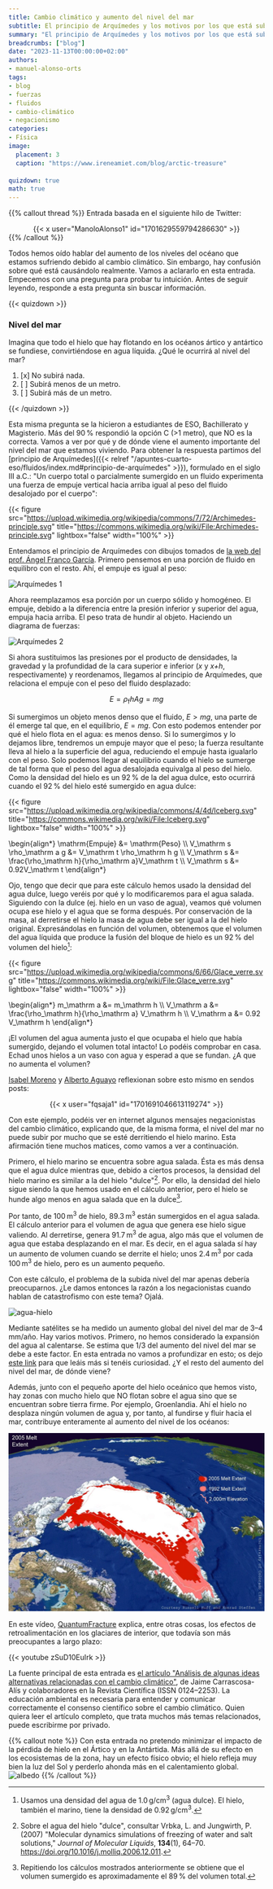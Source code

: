 ```yaml
---
title: Cambio climático y aumento del nivel del mar
subtitle: El principio de Arquímedes y los motivos por los que está subiendo el nivel del mar
summary: "El principio de Arquímedes y los motivos por los que está subiendo el nivel del mar."
breadcrumbs: ["blog"]
date: "2023-11-13T00:00:00+02:00"
authors:
- manuel-alonso-orts
tags:
- blog
- fuerzas
- fluidos
- cambio-climático
- negacionismo
categories:
- Física
image:
  placement: 3
  caption: "https://www.ireneamiet.com/blog/arctic-treasure"

quizdown: true
math: true
---
```


{{% callout thread %}}
Entrada basada en el siguiente hilo de Twitter:
<div align="center">
{{< x user="ManoloAlonso1" id="1701629559794286630" >}}
</div>
{{% /callout %}}

Todos hemos oído hablar del aumento de los niveles del océano que estamos sufriendo debido al cambio climático. Sin embargo, hay confusión sobre qué está causándolo realmente. Vamos a aclararlo en esta entrada. Empecemos con una pregunta para probar tu intuición. Antes de seguir leyendo, responde a esta pregunta sin buscar información.

{{< quizdown >}}

### Nivel del mar

Imagina que todo el hielo que hay flotando en los océanos ártico y antártico se fundiese, convirtiéndose en agua líquida. ¿Qué le ocurrirá al nivel del mar?

1. [x] No subirá nada.
1. [ ] Subirá menos de un metro.
1. [ ] Subirá más de un metro.

{{< /quizdown >}}

Esta misma pregunta se la hicieron a estudiantes de ESO, Bachillerato y Magisterio. Más del 90&thinsp;% respondió la opción C (>1 metro), que NO es la correcta. Vamos a ver por qué y de dónde viene el aumento importante del nivel del mar que estamos viviendo. Para obtener la respuesta partimos del [principio de Arquímedes]({{< relref "/apuntes-cuarto-eso/fluidos/index.md#principio-de-arquímedes" >}}), formulado en el siglo III a.C.: "Un cuerpo total o parcialmente sumergido en un fluido experimenta una fuerza de empuje vertical hacia arriba igual al peso del fluido desalojado por el cuerpo":

{{< figure src="https://upload.wikimedia.org/wikipedia/commons/7/72/Archimedes-principle.svg" title="https://commons.wikimedia.org/wiki/File:Archimedes-principle.svg" lightbox="false" width="100%" >}}

Entendamos el principio de Arquímedes con dibujos tomados de [la web del prof. Ángel Franco García](http://www.sc.ehu.es/sbweb/fisica/fluidos/estatica/arquimedes/arquimedes.htm). Primero pensemos en una porción de fluido en equilibro con el resto. Ahí, el empuje es igual al peso:

![Arquímedes 1](http://www.sc.ehu.es/sbweb/fisica/fluidos/estatica/arquimedes/arquimedes_1.gif "http://www.sc.ehu.es/sbweb/fisica/fluidos/estatica/arquimedes/arquimedes.htm")

Ahora reemplazamos esa porción por un cuerpo sólido y homogéneo. El empuje, debido a la diferencia entre la presión inferior y superior del agua, empuja hacia arriba. El peso trata de hundir al objeto. Haciendo un diagrama de fuerzas:

![Arquímedes 2](http://www.sc.ehu.es/sbweb/fisica/fluidos/estatica/arquimedes/arquimedes_6.gif "La fuerza resultante viene dada por la expresión $F_\mathrm{res} = mg + p_1A - p_2A$, donde $mg$ es el peso del objeto, $p_i$ son las presiones y $A$ es la superficie del objeto. Fuente: http://www.sc.ehu.es/sbweb/fisica/fluidos/estatica/arquimedes/arquimedes.htm.")

Si ahora sustituimos las presiones por el producto de densidades, la gravedad y la profundidad de la cara superior e inferior (*x* y *x+h*, respectivamente) y reordenamos, llegamos al principio de Arquímedes, que relaciona el empuje con el peso del fluido desplazado:

$$
E = \rho_\mathrm f h A g = mg
$$

Si sumergimos un objeto menos denso que el fluido, $E>mg$, una parte de él emerge tal que, en el equilibrio, $E = mg$. Con esto podemos entender por qué el hielo flota en el agua: es menos denso. Si lo sumergimos y lo dejamos libre, tendremos un empuje mayor que el peso; la fuerza resultante lleva al hielo a la superficie del agua, reduciendo el empuje hasta igualarlo con el peso. Solo podemos llegar al equilibrio cuando el hielo se sumerge de tal forma que el peso del agua desalojada equivalga al peso del hielo. Como la densidad del hielo es un 92&thinsp;% de la del agua dulce, esto ocurrirá cuando el 92&thinsp;% del hielo esté sumergido en agua dulce:

{{< figure src="https://upload.wikimedia.org/wikipedia/commons/4/4d/Iceberg.svg" title="https://commons.wikimedia.org/wiki/File:Iceberg.svg" lightbox="false" width="100%" >}}

\begin{align*}
\mathrm{Empuje} &= \mathrm{Peso} \\\\
V_\mathrm s \rho_\mathrm a g &= V_\mathrm t \rho_\mathrm h g \\\\
V_\mathrm s &= \frac{\rho_\mathrm h}{\rho_\mathrm a}V_\mathrm t \\\\
V_\mathrm s &= 0.92V_\mathrm t
\end{align*}

Ojo, tengo que decir que para este cálculo hemos usado la densidad del agua dulce, luego veréis por qué y lo modificaremos para el agua salada. Siguiendo con la dulce (ej. hielo en un vaso de agua), veamos qué volumen ocupa ese hielo y el agua que se forma después. Por conservación de la masa, al derretirse el hielo la masa de agua debe ser igual a la del hielo original. Expresándolas en función del volumen, obtenemos que el volumen del agua líquida que produce la fusión del bloque de hielo es un 92&thinsp;% del volumen del hielo[^1]:

[^1]: Usamos una densidad del agua de 1.0&thinsp;g/cm<sup>3</sup> (agua dulce). El hielo, también el marino, tiene la densidad de 0.92&thinsp;g/cm<sup>3</sup>.

{{< figure src="https://upload.wikimedia.org/wikipedia/commons/6/66/Glace_verre.svg" title="https://commons.wikimedia.org/wiki/File:Glace_verre.svg" lightbox="false" width="100%" >}}

\begin{align*}
m_\mathrm a &= m_\mathrm h \\\\
V_\mathrm a &= \frac{\rho_\mathrm h}{\rho_\mathrm a} V_\mathrm h \\\\
V_\mathrm a &= 0.92 V_\mathrm h
\end{align*}

¡El volumen del agua aumenta justo el que ocupaba el hielo que había sumergido, dejando el volumen total intacto! Lo podéis comprobar en casa. Echad unos hielos a un vaso con agua y esperad a que se fundan. ¿A que no aumenta el volumen?

[Isabel Moreno](https://twitter.com/IsabelIsamoren) y [Alberto Aguayo](https://twitter.com/fqsaja1) reflexionan sobre esto mismo en sendos posts:

<div align="center">
{{< x user="fqsaja1" id="1701691046613119274" >}}
</div>

Con este ejemplo, podéis ver en internet algunos mensajes negacionistas del cambio climático, explicando que, de la misma forma, el nivel del mar no puede subir por mucho que se esté derritiendo el hielo marino. Esta afirmación tiene muchos matices, como vamos a ver a continuación.

Primero, el hielo marino se encuentra sobre agua salada. Ésta es más densa que el agua dulce mientras que, debido a ciertos procesos, la densidad del hielo marino es similar a la del hielo "dulce"[^2]. Por ello, la densidad del hielo sigue siendo la que hemos usado en el cálculo anterior, pero el hielo se hunde algo menos en agua salada que en la dulce[^3].

[^2]: Sobre el agua del hielo "dulce", consultar Vrbka, L. and Jungwirth, P. (2007) "Molecular dynamics simulations of freezing of water and salt solutions," *Journal of Molecular Liquids*, **134**(1), 64–70. https://doi.org/10.1016/j.molliq.2006.12.011.

[^3]: Repitiendo los cálculos mostrados anteriormente se obtiene que el volumen sumergido es aproximadamente el 89&thinsp;% del volumen total.

Por tanto, de 100&thinsp;m<sup>3</sup> de hielo, 89.3&thinsp;m<sup>3</sup> están sumergidos en el agua salada. El cálculo anterior para el volumen de agua que genera ese hielo sigue valiendo. Al derretirse, genera 91.7&thinsp;m<sup>3</sup> de agua, algo más que el volumen de agua que estaba desplazando en el mar. Es decir, en el agua salada sí hay un aumento de volumen cuando se derrite el hielo; unos 2.4&thinsp;m<sup>3</sup> por cada 100&thinsp;m<sup>3</sup> de hielo, pero es un aumento pequeño.

Con este cálculo, el problema de la subida nivel del mar apenas debería preocuparnos. ¿Le damos entonces la razón a los negacionistas cuando hablan de catastrofismo con este tema? Ojalá.

![agua-hielo](https://www.edgardandrea.com/wp-content/uploads/2018/01/Image-001-_20180131_1801.png "https://www.edgardandrea.com/flota-hielo-agua/")

Mediante satélites se ha medido un aumento global del nivel del mar de 3–4&thinsp;mm/año. Hay varios motivos. Primero, no hemos considerado la expansión del agua al calentarse. Se estima que 1/3 del aumento del nivel del mar se debe a este factor. En esta entrada no vamos a profundizar en esto; os dejo [este link](https://sealevel.nasa.gov/understanding-sea-level/global-sea-level/thermal-expansion) para que leáis más si tenéis curiosidad. ¿Y el resto del aumento del nivel del mar, de dónde viene?

Además, junto con el pequeño aporte del hielo oceánico que hemos visto, hay zonas con mucho hielo que NO flotan sobre el agua sino que se encuentran sobre tierra firme. Por ejemplo, Groenlandia. Ahí el hielo no desplaza ningún volumen de agua y, por tanto, al fundirse y fluir hacia el mar, contribuye enteramente al aumento del nivel de los océanos:

![groenlandia](groenlandia.jpg "Imagen de https://serc.carleton.edu/eet/greenlandmelt/index.html. Ver también: https://sealevel.nasa.gov/understanding-sea-level/key-indicators/global-mean-sea-level.")

En este vídeo, [QuantumFracture](https://twitter.com/QuantumFracture) explica, entre otras cosas, los efectos de retroalimentación en los glaciares de interior, que todavía son más preocupantes a largo plazo:

{{< youtube zSuD10EuIrk >}}

La fuente principal de esta entrada es [el artículo "Análisis de algunas ideas alternativas relacionadas con el cambio climático"](https://doi.org/10.14483/23448350.17442), de Jaime Carrascosa-Alís y colaboradores en la Revista Científica (ISSN 0124–2253). La educación ambiental es necesaria para entender y comunicar correctamente el consenso científico sobre el cambio climático. Quien quiera leer el artículo completo, que trata muchos más temas relacionados, puede escribirme por privado.

{{% callout note %}}
Con esta entrada no pretendo minimizar el impacto de la pérdida de hielo en el Ártico y en la Antártida. Más allá de su efecto en los ecosistemas de la zona, hay un efecto físico obvio; el hielo refleja muy bien la luz del Sol y perderlo ahonda más en el calentamiento global.
![albedo](https://services.meteored.com/img/article/el-artico-mas-oscuro---1_1024.jpg "https://www.tiempo.com/ram/76292/el-artico-mas-oscuro/")
{{% /callout %}}

